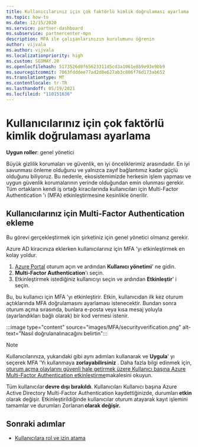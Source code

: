 ```yaml
---
title: Kullanıcılarınız için çok faktörlü kimlik doğrulaması ayarlama
ms.topic: how-to
ms.date: 12/15/2020
ms.service: partner-dashboard
ms.subservice: partnercenter-mpn
description: MFA ile çalışanlarınızın kurulumunu öğrenin
author: vijvala
ms.author: vijvala
ms.localizationpriority: high
ms.custom: SEOMAY.20
ms.openlocfilehash: 5173526d0f65623311d5cd3a1061e8b9e93e9bb9
ms.sourcegitcommit: 7063fdddee77ad2d8e627ab3c806f76d173ab652
ms.translationtype: MT
ms.contentlocale: tr-TR
ms.lasthandoff: 05/19/2021
ms.locfileid: "110151636"
---
```

# <a name="set-up-your-users-with-multi-factor-authentication"></a>Kullanıcılarınız için çok faktörlü kimlik doğrulaması ayarlama

**Uygun roller**: genel yönetici

Büyük gizlilik korumaları ve güvenlik, en iyi önceliklerimiz arasındadır. En iyi savunması önleme olduğunu ve yalnızca zayıf bağlantımız kadar güçlü olduğunu biliyoruz. Bu nedenle, ekosistemimizde herkesin işlem yapması ve uygun güvenlik korumalarının yerinde olduğundan emin olunması gerekir. Tüm ortakların kendi iş ortağı kiracılarında kullanıcıları için Multi-Factor Authentication 'ı (MFA) etkinleştirmesine kesinlikle önerilir. 

## <a name="add-multi-factor-authentication-for-your-users"></a>Kullanıcılarınız için Multi-Factor Authentication ekleme

Bu görevi gerçekleştirmek için şirketiniz için genel yönetici olmanız gerekir.

Azure AD kiracınıza eklerken kullanıcılarınız için MFA 'yı etkinleştirmek en kolay yoldur.

1. [Azure Portal](https://portal.azure.com) oturum açın ve ardından **Kullanıcı yönetimi**' ne gidin.
1. **Multi-Factor Authentication**'ı seçin.
1. Etkinleştirmek istediğiniz kullanıcıyı seçin ve ardından **Etkinleştir**' i seçin.

Bu, bu kullanıcı için MFA 'yı etkinleştirir. Etkin, kullanıcıdan ilk kez oturum açtıklarında MFA doğrulamasını ayarlaması istenecektir. Bundan sonra oturum açma sırasında, bunlara e-posta veya kısa mesaj yoluyla (ayarlandıkları bağlı olarak) bir kod vermesi istenir.  

:::image type="content" source="images/MFA/securityverification.png" alt-text="Nasıl doğrulanalınacağını belirtin":::

>[!NOTE]
>Kullanıcılarınıza, yukarıdaki gibi aynı adımları kullanarak ve **Uygula**' yı seçerek MFA 'Yı kullanmaya **zorlayabilirsiniz** . Daha fazla bilgi edinmek için, [oturum açma olaylarını güvenli hale getirmek üzere Kullanıcı başına Azure Multi-Factor Authentication etkinleştirme](/azure/active-directory/authentication/howto-mfa-userstates)makalesini okuyun. 

Tüm kullanıcılar **devre dışı bırakıldı**. Kullanıcıları Kullanıcı başına Azure Active Directory Multi-Factor Authentication kaydettiğinizde, durumları **etkin** olarak değişir. Etkinleştirildiğinde kullanıcılar oturum atayarak kayıt işlemini tamamlar ve durumları Zorlanan **olarak değişir.** 

## <a name="next-steps"></a>Sonraki adımlar

- [Kullanıcılara rol ve izin atama](permissions-overview.md)